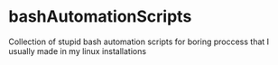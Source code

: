 # bashAutomationScripts
Collection of stupid bash automation scripts for boring proccess that I usually made in my linux installations 
